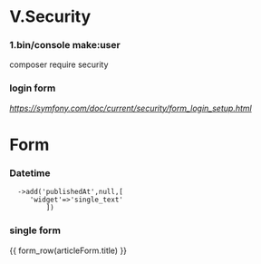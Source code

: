# V.Security 
### 1.bin/console make:user
composer require security

### login form 
*https://symfony.com/doc/current/security/form_login_setup.html*

# Form
###    Datetime
      ->add('publishedAt',null,[
         'widget'=>'single_text'
             ])

### single form
  {{ form_row(articleForm.title) }}             